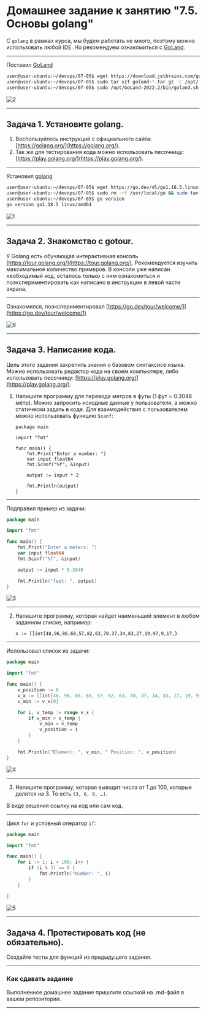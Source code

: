 # Домашнее задание к занятию "7.5. Основы golang"

С `golang` в рамках курса, мы будем работать не много, поэтому можно использовать любой IDE. 
Но рекомендуем ознакомиться с [GoLand](https://www.jetbrains.com/ru-ru/go/).  

---

Поставил [GoLand](https://www.jetbrains.com/help/go/installation-guide.html#c8f2840c)

```bash
user@user-ubuntu:~/devops/07-05$ wget https://download.jetbrains.com/go/goland-2022.2.tar.gz
user@user-ubuntu:~/devops/07-05$ sudo tar xzf goland-*.tar.gz -C /opt/
user@user-ubuntu:~/devops/07-05$ sudo /opt/GoLand-2022.2/bin/goland.sh
```

![2](img/img002.PNG)

---

## Задача 1. Установите golang.
1. Воспользуйтесь инструкций с официального сайта: [https://golang.org/](https://golang.org/).
2. Так же для тестирования кода можно использовать песочницу: [https://play.golang.org/](https://play.golang.org/).

---

Установил [golang](https://go.dev/doc/install)

```bash
user@user-ubuntu:~/devops/07-05$ wget https://go.dev/dl/go1.18.5.linux-amd64.tar.gz
user@user-ubuntu:~/devops/07-05$ sudo rm -rf /usr/local/go && sudo tar -C /usr/local -xzf go1.18.5.linux-amd64.tar.gz
user@user-ubuntu:~/devops/07-05$ go version
go version go1.18.5 linux/amd64
```

![1](img/img001.PNG)

---

## Задача 2. Знакомство с gotour.
У Golang есть обучающая интерактивная консоль [https://tour.golang.org/](https://tour.golang.org/). 
Рекомендуется изучить максимальное количество примеров. В консоли уже написан необходимый код, 
осталось только с ним ознакомиться и поэкспериментировать как написано в инструкции в левой части экрана.  

---

Ознакомился, поэкспериментировал [https://go.dev/tour/welcome/1](https://go.dev/tour/welcome/1)

![6](img/img006.PNG)


---

## Задача 3. Написание кода. 
Цель этого задания закрепить знания о базовом синтаксисе языка. Можно использовать редактор кода 
на своем компьютере, либо использовать песочницу: [https://play.golang.org/](https://play.golang.org/).

1. Напишите программу для перевода метров в футы (1 фут = 0.3048 метр). Можно запросить исходные данные 
у пользователя, а можно статически задать в коде.
    Для взаимодействия с пользователем можно использовать функцию `Scanf`:
    ```
    package main
    
    import "fmt"
    
    func main() {
        fmt.Print("Enter a number: ")
        var input float64
        fmt.Scanf("%f", &input)
    
        output := input * 2
    
        fmt.Println(output)    
    }
    ```
---

Подправил пример из задачи:

```go
package main

import "fmt"

func main() {
	fmt.Print("Enter a meters: ")
	var input float64
	fmt.Scanf("%f", &input)

	output := input * 0.3048

	fmt.Println("feet: ", output)
}
```

![3](img/img003.PNG)

---

2. Напишите программу, которая найдет наименьший элемент в любом заданном списке, например:
    ```
    x := []int{48,96,86,68,57,82,63,70,37,34,83,27,19,97,9,17,}
    ```
   
---

Использовал список из задачи:

```go
package main

import "fmt"

func main() {
	v_position := 0
	v_x := []int{48, 96, 86, 68, 57, 82, 63, 70, 37, 34, 83, 27, 19, 97, 9, 17,}
	v_min := v_x[0]

	for i, v_temp := range v_x {
		if v_min > v_temp {
			v_min = v_temp
			v_position = i
		}
	}

	fmt.Println("Element: ", v_min, " Position: ", v_position)
}
```

![4](img/img004.PNG)

---

3. Напишите программу, которая выводит числа от 1 до 100, которые делятся на 3. То есть `(3, 6, 9, …)`.

В виде решения ссылку на код или сам код. 

---

Цикл `for` и условный оператор `if`:


```go
package main

import "fmt"

func main() {
	for i := 1; i < 100; i++ {
		if (i % 3) == 0 {
			fmt.Println("Number: ", i)
		}
	}

}
```

![5](img/img005.PNG)

---

## Задача 4. Протестировать код (не обязательно).

Создайте тесты для функций из предыдущего задания. 

---

### Как cдавать задание

Выполненное домашнее задание пришлите ссылкой на .md-файл в вашем репозитории.

---

